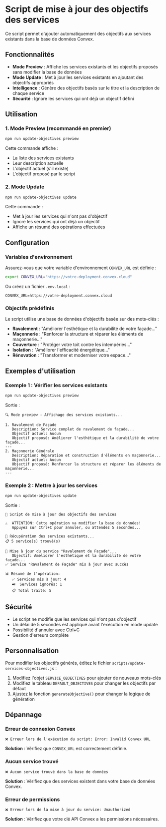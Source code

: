 # Script de mise à jour des objectifs des services

Ce script permet d'ajouter automatiquement des objectifs aux services existants dans la base de données Convex.

## Fonctionnalités

- **Mode Preview** : Affiche les services existants et les objectifs proposés sans modifier la base de données
- **Mode Update** : Met à jour les services existants en ajoutant des objectifs appropriés
- **Intelligence** : Génère des objectifs basés sur le titre et la description de chaque service
- **Sécurité** : Ignore les services qui ont déjà un objectif défini

## Utilisation

### 1. Mode Preview (recommandé en premier)

```bash
npm run update-objectives preview
```

Cette commande affiche :
- La liste des services existants
- Leur description actuelle
- L'objectif actuel (s'il existe)
- L'objectif proposé par le script

### 2. Mode Update

```bash
npm run update-objectives update
```

Cette commande :
- Met à jour les services qui n'ont pas d'objectif
- Ignore les services qui ont déjà un objectif
- Affiche un résumé des opérations effectuées

## Configuration

### Variables d'environnement

Assurez-vous que votre variable d'environnement `CONVEX_URL` est définie :

```bash
export CONVEX_URL="https://votre-deployment.convex.cloud"
```

Ou créez un fichier `.env.local` :

```
CONVEX_URL=https://votre-deployment.convex.cloud
```

### Objectifs prédéfinis

Le script utilise une base de données d'objectifs basée sur des mots-clés :

- **Ravalement** : "Améliorer l'esthétique et la durabilité de votre façade..."
- **Maçonnerie** : "Renforcer la structure et réparer les éléments de maçonnerie..."
- **Couverture** : "Protéger votre toit contre les intempéries..."
- **Isolation** : "Améliorer l'efficacité énergétique..."
- **Rénovation** : "Transformer et moderniser votre espace..."

## Exemples d'utilisation

### Exemple 1 : Vérifier les services existants

```bash
npm run update-objectives preview
```

Sortie :
```
🔍 Mode preview - Affichage des services existants...

1. Ravalement de Façade
   Description: Service complet de ravalement de façade...
   Objectif actuel: Aucun
   Objectif proposé: Améliorer l'esthétique et la durabilité de votre façade...
---
2. Maçonnerie Générale
   Description: Réparation et construction d'éléments en maçonnerie...
   Objectif actuel: Aucun
   Objectif proposé: Renforcer la structure et réparer les éléments de maçonnerie...
---
```

### Exemple 2 : Mettre à jour les services

```bash
npm run update-objectives update
```

Sortie :
```
🚀 Script de mise à jour des objectifs des services

⚠️  ATTENTION: Cette opération va modifier la base de données!
   Appuyez sur Ctrl+C pour annuler, ou attendez 5 secondes...

🔄 Récupération des services existants...
📋 5 service(s) trouvé(s)

🔄 Mise à jour du service "Ravalement de Façade"...
   Objectif: Améliorer l'esthétique et la durabilité de votre façade...
✅ Service "Ravalement de Façade" mis à jour avec succès

📊 Résumé de l'opération:
   ✅ Services mis à jour: 4
   ⏭️  Services ignorés: 1
   📋 Total traité: 5
```

## Sécurité

- Le script ne modifie que les services qui n'ont pas d'objectif
- Un délai de 5 secondes est appliqué avant l'exécution en mode update
- Possibilité d'annuler avec Ctrl+C
- Gestion d'erreurs complète

## Personnalisation

Pour modifier les objectifs générés, éditez le fichier `scripts/update-services-objectives.js` :

1. Modifiez l'objet `SERVICE_OBJECTIVES` pour ajouter de nouveaux mots-clés
2. Modifiez le tableau `DEFAULT_OBJECTIVES` pour changer les objectifs par défaut
3. Ajustez la fonction `generateObjective()` pour changer la logique de génération

## Dépannage

### Erreur de connexion Convex

```
❌ Erreur lors de l'exécution du script: Error: Invalid Convex URL
```

**Solution** : Vérifiez que `CONVEX_URL` est correctement définie.

### Aucun service trouvé

```
❌ Aucun service trouvé dans la base de données
```

**Solution** : Vérifiez que des services existent dans votre base de données Convex.

### Erreur de permissions

```
❌ Erreur lors de la mise à jour du service: Unauthorized
```

**Solution** : Vérifiez que votre clé API Convex a les permissions nécessaires.
